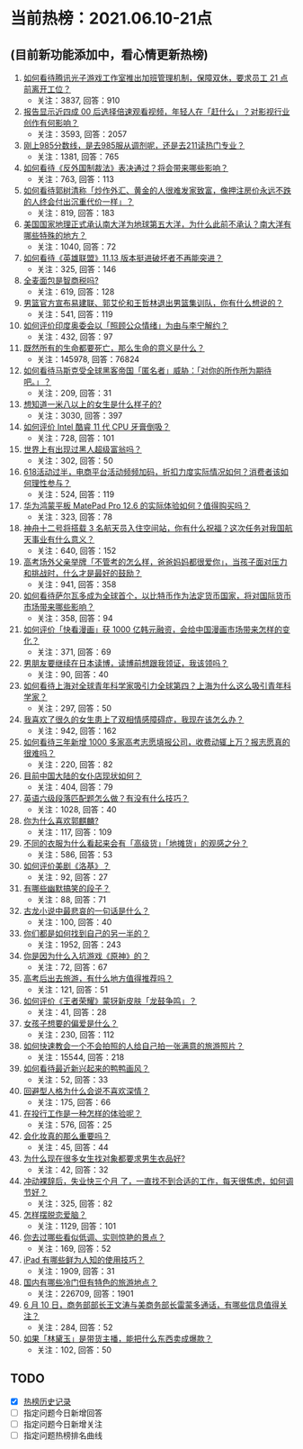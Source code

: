 # 当前热榜：2021.06.10-21点
## (目前新功能添加中，看心情更新热榜)
1. [如何看待腾讯光子游戏工作室推出加班管理机制，保障双休，要求员工 21 点前离开工位？](https://www.zhihu.com/question/464150896)
    * 关注：3837, 回答：910
2. [报告显示近四成 00 后选择倍速观看视频，年轻人在「赶什么」？对影视行业创作有何影响？](https://www.zhihu.com/question/464019954)
    * 关注：3593, 回答：2057
3. [刚上985分数线，是去985服从调剂呢，还是去211读热门专业？](https://www.zhihu.com/question/448604507)
    * 关注：1381, 回答：765
4. [如何看待《反外国制裁法》表决通过？将会带来哪些影响？](https://www.zhihu.com/question/464277187)
    * 关注：763, 回答：113
5. [如何看待郭树清称「炒作外汇、黄金的人很难发家致富，像押注房价永远不跌的人终会付出沉重代价一样」？](https://www.zhihu.com/question/464243954)
    * 关注：819, 回答：183
6. [美国国家地理正式承认南大洋为地球第五大洋，为什么此前不承认？南大洋有哪些特殊的地方？](https://www.zhihu.com/question/464055142)
    * 关注：1040, 回答：72
7. [如何看待《英雄联盟》11.13 版本挺进破坏者不再能突进？](https://www.zhihu.com/question/463953447)
    * 关注：325, 回答：146
8. [全麦面包是智商税吗?](https://www.zhihu.com/question/416804902)
    * 关注：619, 回答：128
9. [男篮官方宣布易建联、郭艾伦和王哲林退出男篮集训队，你有什么想说的？](https://www.zhihu.com/question/464171039)
    * 关注：541, 回答：119
10. [如何评价印度奥委会以「照顾公众情绪」为由与李宁解约？](https://www.zhihu.com/question/464221165)
    * 关注：432, 回答：97
11. [既然所有的生命都要死亡，那么生命的意义是什么？](https://www.zhihu.com/question/288017836)
    * 关注：145978, 回答：76824
12. [如何看待马斯克受全球黑客帝国「匿名者」威胁：「对你的所作所为期待吧。」？](https://www.zhihu.com/question/463674631)
    * 关注：209, 回答：31
13. [想知道一米八以上的女生是什么样子的?](https://www.zhihu.com/question/433141761)
    * 关注：3030, 回答：397
14. [如何评价 Intel 酷睿 11 代 CPU 牙膏倒吸？](https://www.zhihu.com/question/441892505)
    * 关注：728, 回答：101
15. [世界上有出现过黑人超级富翁吗？](https://www.zhihu.com/question/316418280)
    * 关注：302, 回答：50
16. [618活动过半，电商平台活动频频加码，折扣力度实际情况如何？消费者该如何理性参与？](https://www.zhihu.com/question/464028524)
    * 关注：524, 回答：119
17. [华为鸿蒙平板 MatePad Pro 12.6 的实际体验如何？值得购买吗？](https://www.zhihu.com/question/464198645)
    * 关注：323, 回答：78
18. [神舟十二号将搭载 3 名航天员入住空间站，你有什么祝福？这次任务对我国航天事业有什么意义？](https://www.zhihu.com/question/464203408)
    * 关注：640, 回答：152
19. [高考场外父亲举牌「不管考的怎么样，爸爸妈妈都很爱你」，当孩子面对压力和挑战时，什么才是最好的鼓励？](https://www.zhihu.com/question/464058857)
    * 关注：941, 回答：358
20. [如何看待萨尔瓦多成为全球首个，以比特币作为法定货币国家，将对国际货币市场带来哪些影响？](https://www.zhihu.com/question/464147867)
    * 关注：358, 回答：94
21. [如何评价「快看漫画」获 1000 亿韩元融资，会给中国漫画市场带来怎样的变化？](https://www.zhihu.com/question/464056519)
    * 关注：371, 回答：69
22. [男朋友要继续在日本读博，读博前想跟我领证，我该领吗？](https://www.zhihu.com/question/462494313)
    * 关注：90, 回答：40
23. [如何看待上海对全球青年科学家吸引力全球第四？上海为什么这么吸引青年科学家？](https://www.zhihu.com/question/463231999)
    * 关注：297, 回答：50
24. [我喜欢了很久的女生患上了双相情感障碍症，我现在该怎么办？](https://www.zhihu.com/question/400354421)
    * 关注：942, 回答：162
25. [如何看待三年新增 1000 多家高考志愿填报公司，收费动辄上万？报志愿真的很难吗？](https://www.zhihu.com/question/464228987)
    * 关注：220, 回答：82
26. [目前中国大陆的女仆店现状如何？](https://www.zhihu.com/question/60687879)
    * 关注：404, 回答：79
27. [英语六级段落匹配题怎么做？有没有什么技巧？](https://www.zhihu.com/question/303163695)
    * 关注：1028, 回答：40
28. [你为什么喜欢郭麒麟?](https://www.zhihu.com/question/377729124)
    * 关注：117, 回答：109
29. [不同的衣服为什么看起来会有「高级货」「地摊货」的观感之分？](https://www.zhihu.com/question/68232440)
    * 关注：586, 回答：53
30. [如何评价美剧《洛基》？](https://www.zhihu.com/question/462557527)
    * 关注：92, 回答：27
31. [有哪些幽默搞笑的段子？](https://www.zhihu.com/question/327781315)
    * 关注：88, 回答：71
32. [古龙小说中最悲哀的一句话是什么？](https://www.zhihu.com/question/463769393)
    * 关注：100, 回答：40
33. [你们都是如何找到自己的另一半的？](https://www.zhihu.com/question/61641809)
    * 关注：1952, 回答：243
34. [你是因为什么入坑游戏《原神》的？](https://www.zhihu.com/question/463678611)
    * 关注：72, 回答：67
35. [高考后出去旅游，有什么地方值得推荐吗？](https://www.zhihu.com/question/459482130)
    * 关注：121, 回答：51
36. [如何评价《王者荣耀》蒙犽新皮肤「龙鼓争鸣」？](https://www.zhihu.com/question/463843493)
    * 关注：41, 回答：28
37. [女孩子想要的偏爱是什么？](https://www.zhihu.com/question/392000444)
    * 关注：230, 回答：112
38. [如何快速教会一个不会拍照的人给自己拍一张满意的旅游照片？](https://www.zhihu.com/question/21683968)
    * 关注：15544, 回答：218
39. [如何看待最近新兴起来的鸭鸭画风？](https://www.zhihu.com/question/463510531)
    * 关注：52, 回答：33
40. [回避型人格为什么会说不喜欢深情？](https://www.zhihu.com/question/451675251)
    * 关注：175, 回答：66
41. [在投行工作是一种怎样的体验呢？](https://www.zhihu.com/question/31514252)
    * 关注：576, 回答：25
42. [会化妆真的那么重要吗？](https://www.zhihu.com/question/463267809)
    * 关注：45, 回答：44
43. [为什么现在很多女生找对象都要求男生衣品好?](https://www.zhihu.com/question/462357177)
    * 关注：42, 回答：32
44. [冲动裸辞后，失业快三个月 了，一直找不到合适的工作，每天很焦虑，如何调节好？](https://www.zhihu.com/question/430896392)
    * 关注：325, 回答：82
45. [怎样摆脱恋爱脑？](https://www.zhihu.com/question/311298787)
    * 关注：1129, 回答：101
46. [你去过哪些看似低调、实则惊艳的景点？](https://www.zhihu.com/question/459376793)
    * 关注：169, 回答：52
47. [iPad 有哪些鲜为人知的使用技巧？](https://www.zhihu.com/question/27682420)
    * 关注：1909, 回答：31
48. [国内有哪些冷门但有特色的旅游地点？](https://www.zhihu.com/question/19855515)
    * 关注：226709, 回答：1901
49. [6 月 10 日，商务部部长王文涛与美商务部长雷蒙多通话，有哪些信息值得关注？](https://www.zhihu.com/question/464206079)
    * 关注：284, 回答：52
50. [如果「林黛玉」是带货主播，能把什么东西卖成爆款？](https://www.zhihu.com/question/464064077)
    * 关注：102, 回答：50
## TODO
* [x] [热榜历史记录](hot_history/AllHot.md)
* [ ] 指定问题今日新增回答
* [ ] 指定问题今日新增关注
* [ ] 指定问题热榜排名曲线
